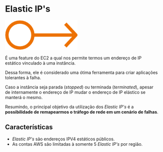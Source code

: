 # Elastic IP's

<img height=100px; alt="elastic-ips" src="../../../../../images/elastic-ips.png" />

É uma feature do EC2 a qual nos permite termos um endereço de IP estático vinculado à uma instância.

Dessa forma, ele é considerado uma ótima ferramenta para criar aplicações tolerantes à falha.

Caso a instância seja parada (*stopped*) ou terminada (*terminated*), apesar de internamente o endereço de IP mudar o endereço de IP elástico se manterá o mesmo.

Resumindo, o principal objetivo da utilização dos *Elastic IP's* é a **possibilidade de remapearmos o tráfego de rede em um cenário de falhas**. 

## Características

- *Elastic IP's* são endereços IPV4 estáticos públicos.
- As contas AWS são limitadas à somente 5 *Elastic IP's* por região.